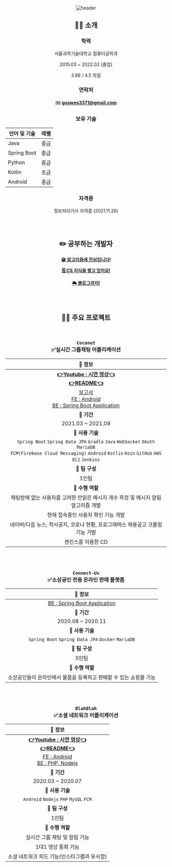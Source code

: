 <div align=center>

<!-- ![header](https://capsule-render.vercel.app/api?type=Cylinder&color=gradient&section=header&text=하현준(guswns3371)&fontSize=45&animation=fadeIn) -->
  
![header](https://capsule-render.vercel.app/api?type=waving&color=timeGradient&height=215&section=header&text=하현준&fontSize=60&animation=fadeIn&fontAlignY=38&desc=guswns3371&descAlignY=55&descAlign=52)
  
## 🙋‍♂️ 소개 

### 학력

서울과학기술대학교 컴퓨터공학과
  
2015.03 ~ 2022.02 (졸업)
  
3.88 / 4.5 학점
  
  
### 연락처

#### ✉️ [guswns3371@gmail.com](mailto:guswns3371@gmail.com) 
  
 
### 보유 기술

| 언어 및 기술 | 레벨 |
| ---------- | ---- |
| Java       | 중급 |
| Spring Boot | 중급 |
| Python     | 중급 |
| Kotlin     | 초급 |
| Android    | 중급 |
  
 
### 자격증

정보처리기사 자격증 (2021.11.26)

  
<br/>
  
<br/>
 

## ✏️ 공부하는 개발자

[**😁 알고리즘에 진심입니다!**](https://github.com/guswns3371/Algorithm)

[**🗒️ CS 지식을 쌓고 있어요!**](https://github.com/CS-studi/CS-study)
  
[**🌥️ 블로그까지!**](https://velog.io/@guswns3371/about)
  
  
<br/>
  
<br/>
 
  
## 👨‍💻 주요 프로젝트

  <br/>
  
### `Coconut`<br/>✅실시간 그룹채팅 어플리케이션   
  
| **📌 정보** |
| :---: |
| [**👉Youtube : 시연 영상👈**](https://www.youtube.com/watch?v=2taqqWY0Bdc)<br/> [**👉README👈**](https://github.com/guswns3371/CoconutSpringBoot/blob/master/ReadMe.md) <br/> [보고서](https://drive.google.com/file/d/1HIrOXcOBjH1FzkhJMr0LabmP55UyJ6cM/view?usp=sharing)<br/>  [FE : Android](https://github.com/guswns3371/Coconut) <br/> [BE : Spring Boot Application](https://github.com/guswns3371/coconut-spring-server) |
| **📌 기간** |
| 2021.03 ~ 2021.09 |
| **📌 사용 기술** |
| `Spring Boot` `Spring Data JPA` `Gradle` `Java` `WebSocket` `OAuth` `MariaDB`<br/>`FCM(Firebase Cloud Messaging)` `Android` `Kotlin` `Koin` `GitHub` `AWS EC2` `Jenkins` |
| **📌 팀 구성** |
| 1인팀 |
| **📌 수행 역할** |
| 채팅방에 없는 사용자를 고려한 안읽은 메시지 개수 측정 및 메시지 알림 알고리즘 개발 |
| 현재 접속중인 사용자 확인 기능 개발 |
| 네이버/다음 뉴스, 학사공지, 코로나 현황, 프로그래머스 채용공고 크롤링 기능 기발 |
| 젠킨스를 이용한 CD |

<br/>
<br/>
  
### `Connect-Us`<br/>✅소상공인 전용 온라인 판매 플랫폼 
  
| **📌 정보** |
| :---: |
| [BE : Spring Boot Application](https://github.com/guswns3371/connect-us)  |
| **📌 기간** |
| 2020.08 ~ 2020.11|
| **📌 사용 기술** |
| `Spring Boot` `Spring Data JPA` `Docker` `MariaDB` |
| **📌 팀 구성** |
| 5인팀 |
| **📌 수행 역할** |
| 소상공인들이 온라인에서 물품을 등록하고 판매할 수 있는 쇼핑몰 기능 |

<br/>
<br/>

### `BlahBlah`<br/>✅소셜 네트워크 어플리케이션 

| **📌 정보** |
| :---: |
| [**👉Youtube : 시연 영상👈**](https://youtu.be/1aEfryppHv4) <br/>[**👉README👈**](https://github.com/guswns3371/AllThatLyrics/blob/master/README.md)<br/> [FE : Android](https://github.com/guswns3371/AllThatLyrics) <br/> [BE : PHP, Nodejs](https://github.com/guswns3371/talky)|
| **📌 기간** |
| 2020.03 ~ 2020.07 |
| **📌 사용 기술** |
| `Android` `Nodejs` `PHP` `MySQL` `FCM` |
| **📌 팀 구성** |
| 1인팀 |
| **📌 수행 역할** |
| 실시간 그룹 채팅 및 알림 기능 |
| 1대1 영상 통화 기능 |
| 소셜 네트워크 피드 기능(인스타그램과 유사함) |

  
<br/>
  

</div>
